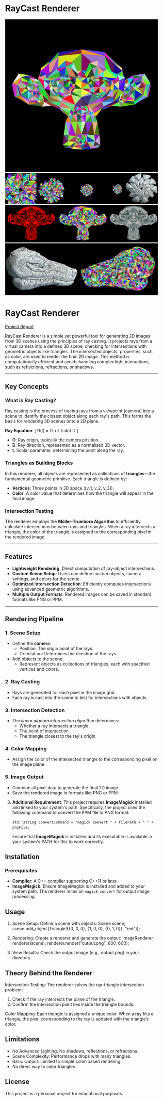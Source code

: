 # RayCast Renderer
![Rendered Scene](https://github.com/Silent0Wings/RayCast-Renderer/blob/ccea9cce6a20f92a9ce836cf03a78983156d97e4/src/img/suzane2000.png)
![Rendered Scene](https://github.com/Silent0Wings/RayCast-Renderer/blob/0d70f502cf390c3f684a59b6940151f66277709a/src/img/dhalia%20resolution.png)
![Rendered Scene](https://github.com/Silent0Wings/RayCast-Renderer/blob/11f97693d6eb489b350571ddb001aaaff9069bcd/src/img/suzane%20colored%20options1.png)
![Rendered Scene](src/img/dear2.png)


# RayCast Renderer

[Project Report](Github.pdf)

RayCast Renderer is a simple yet powerful tool for generating 2D images from 3D scenes using the principles of ray casting. It projects rays from a virtual camera into a defined 3D scene, checking for intersections with geometric objects like triangles. The intersected objects' properties, such as color, are used to render the final 2D image. This method is computationally efficient and avoids handling complex light interactions, such as reflections, refractions, or shadows.

---

## Key Concepts

### What is Ray Casting?
Ray casting is the process of tracing rays from a viewpoint (camera) into a scene to identify the closest object along each ray's path. This forms the basis for rendering 3D scenes onto a 2D plane.

**Ray Equation**:
\[
R(t) = O + t \cdot D
\]
- **O**: Ray origin, typically the camera position.
- **D**: Ray direction, represented as a normalized 3D vector.
- **t**: Scalar parameter, determining the point along the ray.

### Triangles as Building Blocks
In this renderer, all objects are represented as collections of **triangles**—the fundamental geometric primitive. Each triangle is defined by:
- **Vertices**: Three points in 3D space (\(v_1, v_2, v_3\)).
- **Color**: A color value that determines how the triangle will appear in the final image.

### Intersection Testing
The renderer employs the **Möller-Trumbore Algorithm** to efficiently calculate intersections between rays and triangles. When a ray intersects a triangle, the color of the triangle is assigned to the corresponding pixel in the rendered image.

---

## Features

- **Lightweight Rendering**: Direct computation of ray-object intersections.
- **Custom Scene Setup**: Users can define custom objects, camera settings, and colors for the scene.
- **Optimized Intersection Detection**: Efficiently computes intersections using advanced geometric algorithms.
- **Multiple Output Formats**: Rendered images can be saved in standard formats like PNG or PPM.

---

## Rendering Pipeline

### 1. Scene Setup
- Define the **camera**:
  - Position: The origin point of the rays.
  - Orientation: Determines the direction of the rays.
- Add objects to the scene:
  - Represent objects as collections of triangles, each with specified vertices and colors.

### 2. Ray Casting
- Rays are generated for each pixel in the image grid.
- Each ray is cast into the scene to test for intersections with objects.

### 3. Intersection Detection
- The *linear algebra intercection algorithm* determines:
  - Whether a ray intersects a triangle.
  - The point of intersection.
  - The triangle closest to the ray's origin.

### 4. Color Mapping
- Assign the color of the intersected triangle to the corresponding pixel on the image plane.

### 5. Image Output
- Combine all pixel data to generate the final 2D image.
- Save the rendered image in formats like PNG or PPM.

3. **Additional Requirement**: 
   This project requires **ImageMagick** installed and linked to your system's path. 
   Specifically, the project uses the following command to convert the PPM file to PNG format:
   
   `std::string convertCommand = "magick convert " + filePath + " " + pngFile;`
   
   Ensure that **ImageMagick** is installed and its executable is available in your system's PATH for this to work correctly.


## Installation

### Prerequisites
- **Compiler**: A C++ compiler supporting C++11 or later.
- **ImageMagick**: Ensure ImageMagick is installed and added to your system path. The renderer relies on `magick convert` for output image processing.


## Usage

1. Scene Setup:
   Define a scene with objects:
   Scene scene;
   scene.add_object(Triangle({{0, 0, 0}, {1, 0, 0}, {0, 1, 0}}, "red"));

2. Rendering:
   Create a renderer and generate the output:
   ImageRenderer renderer(scene);
   renderer.render("output.png", 800, 600);

3. View Results:
   Check the output image (e.g., output.png) in your directory.

## Theory Behind the Renderer

Intersection Testing:
The renderer solves the ray-triangle intersection problem:
1. Check if the ray intersects the plane of the triangle.
2. Confirm the intersection point lies inside the triangle bounds.

Color Mapping:
Each triangle is assigned a unique color. When a ray hits a triangle, the pixel corresponding to the ray is updated with the triangle’s color.

## Limitations

- No Advanced Lighting: No shadows, reflections, or refractions.
- Scene Complexity: Performance drops with many triangles.
- Basic Output: Limited to simple color-based rendering.
- No direct way to color triangles

## License

This project is a personal project for educational purposes.
